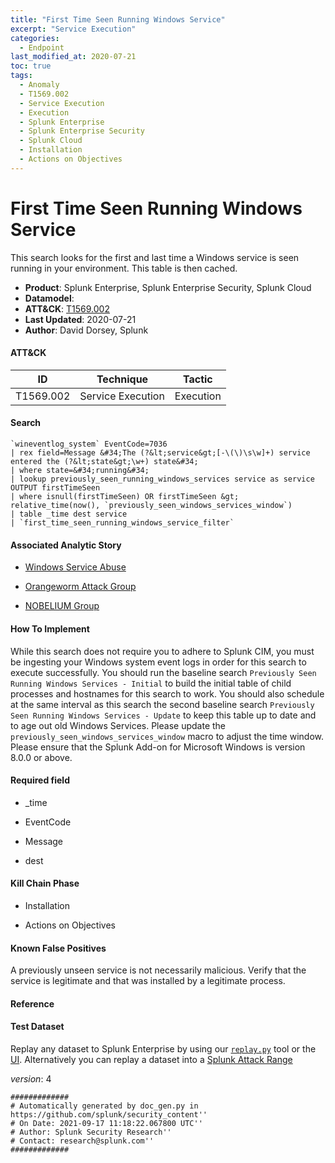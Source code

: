 ```yaml
---
title: "First Time Seen Running Windows Service"
excerpt: "Service Execution"
categories:
  - Endpoint
last_modified_at: 2020-07-21
toc: true
tags:
  - Anomaly
  - T1569.002
  - Service Execution
  - Execution
  - Splunk Enterprise
  - Splunk Enterprise Security
  - Splunk Cloud
  - Installation
  - Actions on Objectives
---
```


# First Time Seen Running Windows Service

This search looks for the first and last time a Windows service is seen running in your environment. This table is then cached.

- **Product**: Splunk Enterprise, Splunk Enterprise Security, Splunk Cloud
- **Datamodel**:
- **ATT&CK**: [T1569.002](https://attack.mitre.org/techniques/T1569/002/)
- **Last Updated**: 2020-07-21
- **Author**: David Dorsey, Splunk


#### ATT&CK

| ID          | Technique   | Tactic       |
| ----------- | ----------- |--------------|
| T1569.002 | Service Execution | Execution |


#### Search

```
`wineventlog_system` EventCode=7036 
| rex field=Message &#34;The (?&lt;service&gt;[-\(\)\s\w]+) service entered the (?&lt;state&gt;\w+) state&#34; 
| where state=&#34;running&#34; 
| lookup previously_seen_running_windows_services service as service OUTPUT firstTimeSeen 
| where isnull(firstTimeSeen) OR firstTimeSeen &gt; relative_time(now(), `previously_seen_windows_services_window`) 
| table _time dest service 
| `first_time_seen_running_windows_service_filter`
```

#### Associated Analytic Story

* [Windows Service Abuse](_stories/windows_service_abuse)

* [Orangeworm Attack Group](_stories/orangeworm_attack_group)

* [NOBELIUM Group](_stories/nobelium_group)


#### How To Implement
While this search does not require you to adhere to Splunk CIM, you must be ingesting your Windows system event logs in order for this search to execute successfully. You should run the baseline search `Previously Seen Running Windows Services - Initial` to build the initial table of child processes and hostnames for this search to work. You should also schedule at the same interval as this search the second baseline search `Previously Seen Running Windows Services - Update` to keep this table up to date and to age out old Windows Services. Please update the `previously_seen_windows_services_window` macro to adjust the time window. Please ensure that the Splunk Add-on for Microsoft Windows is version 8.0.0 or above.

#### Required field

* _time

* EventCode

* Message

* dest


#### Kill Chain Phase

* Installation

* Actions on Objectives


#### Known False Positives
A previously unseen service is not necessarily malicious. Verify that the service is legitimate and that was installed by a legitimate process.




#### Reference


#### Test Dataset
Replay any dataset to Splunk Enterprise by using our [`replay.py`](https://github.com/splunk/attack_data#using-replaypy) tool or the [UI](https://github.com/splunk/attack_data#using-ui).
Alternatively you can replay a dataset into a [Splunk Attack Range](https://github.com/splunk/attack_range#replay-dumps-into-attack-range-splunk-server)



_version_: 4

```
#############
# Automatically generated by doc_gen.py in https://github.com/splunk/security_content''
# On Date: 2021-09-17 11:18:22.067800 UTC''
# Author: Splunk Security Research''
# Contact: research@splunk.com''
#############
```
